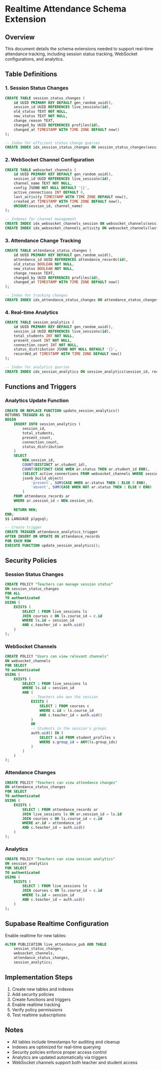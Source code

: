 # Realtime Attendance Schema Extension

## Overview
This document details the schema extensions needed to support real-time attendance tracking, including session status tracking, WebSocket configurations, and analytics.

## Table Definitions

### 1. Session Status Changes
```sql
CREATE TABLE session_status_changes (
    id UUID PRIMARY KEY DEFAULT gen_random_uuid(),
    session_id UUID REFERENCES live_sessions(id),
    old_status TEXT NOT NULL,
    new_status TEXT NOT NULL,
    change_reason TEXT,
    changed_by UUID REFERENCES profiles(id),
    changed_at TIMESTAMP WITH TIME ZONE DEFAULT now()
);

-- Index for efficient status change queries
CREATE INDEX idx_session_status_changes ON session_status_changes(session_id, changed_at);
```

### 2. WebSocket Channel Configuration
```sql
CREATE TABLE websocket_channels (
    id UUID PRIMARY KEY DEFAULT gen_random_uuid(),
    session_id UUID REFERENCES live_sessions(id),
    channel_name TEXT NOT NULL,
    config JSONB NOT NULL DEFAULT '{}',
    active_connections INT DEFAULT 0,
    last_activity TIMESTAMP WITH TIME ZONE DEFAULT now(),
    created_at TIMESTAMP WITH TIME ZONE DEFAULT now(),
    UNIQUE(session_id, channel_name)
);

-- Indexes for channel management
CREATE INDEX idx_websocket_channels_session ON websocket_channels(session_id);
CREATE INDEX idx_websocket_channels_activity ON websocket_channels(last_activity);
```

### 3. Attendance Change Tracking
```sql
CREATE TABLE attendance_status_changes (
    id UUID PRIMARY KEY DEFAULT gen_random_uuid(),
    attendance_id UUID REFERENCES attendance_records(id),
    old_status BOOLEAN NOT NULL,
    new_status BOOLEAN NOT NULL,
    change_reason TEXT,
    changed_by UUID REFERENCES profiles(id),
    changed_at TIMESTAMP WITH TIME ZONE DEFAULT now()
);

-- Index for tracking changes
CREATE INDEX idx_attendance_status_changes ON attendance_status_changes(attendance_id, changed_at);
```

### 4. Real-time Analytics
```sql
CREATE TABLE session_analytics (
    id UUID PRIMARY KEY DEFAULT gen_random_uuid(),
    session_id UUID REFERENCES live_sessions(id),
    total_students INT NOT NULL,
    present_count INT NOT NULL,
    connection_count INT NOT NULL,
    status_distribution JSONB NOT NULL DEFAULT '{}',
    recorded_at TIMESTAMP WITH TIME ZONE DEFAULT now()
);

-- Index for analytics queries
CREATE INDEX idx_session_analytics ON session_analytics(session_id, recorded_at);
```

## Functions and Triggers

### Analytics Update Function
```sql
CREATE OR REPLACE FUNCTION update_session_analytics()
RETURNS TRIGGER AS $$
BEGIN
    INSERT INTO session_analytics (
        session_id,
        total_students,
        present_count,
        connection_count,
        status_distribution
    )
    SELECT
        NEW.session_id,
        COUNT(DISTINCT ar.student_id),
        COUNT(DISTINCT CASE WHEN ar.status THEN ar.student_id END),
        (SELECT active_connections FROM websocket_channels WHERE session_id = NEW.session_id),
        jsonb_build_object(
            'present', SUM(CASE WHEN ar.status THEN 1 ELSE 0 END),
            'absent', SUM(CASE WHEN NOT ar.status THEN 1 ELSE 0 END)
        )
    FROM attendance_records ar
    WHERE ar.session_id = NEW.session_id;
    
    RETURN NEW;
END;
$$ LANGUAGE plpgsql;

-- Create trigger
CREATE TRIGGER attendance_analytics_trigger
AFTER INSERT OR UPDATE ON attendance_records
FOR EACH ROW
EXECUTE FUNCTION update_session_analytics();
```

## Security Policies

### Session Status Changes
```sql
CREATE POLICY "Teachers can manage session status"
ON session_status_changes
FOR ALL
TO authenticated
USING (
    EXISTS (
        SELECT 1 FROM live_sessions ls
        JOIN courses c ON ls.course_id = c.id
        WHERE ls.id = session_id
        AND c.teacher_id = auth.uid()
    )
);
```

### WebSocket Channels
```sql
CREATE POLICY "Users can view relevant channels"
ON websocket_channels
FOR SELECT
TO authenticated
USING (
    EXISTS (
        SELECT 1 FROM live_sessions ls
        WHERE ls.id = session_id
        AND (
            -- Teachers who own the session
            EXISTS (
                SELECT 1 FROM courses c
                WHERE c.id = ls.course_id
                AND c.teacher_id = auth.uid()
            )
            OR
            -- Students in the session's groups
            auth.uid() IN (
                SELECT s.id FROM student_profiles s
                WHERE s.group_id = ANY(ls.group_ids)
            )
        )
    )
);
```

### Attendance Changes
```sql
CREATE POLICY "Teachers can view attendance changes"
ON attendance_status_changes
FOR SELECT
TO authenticated
USING (
    EXISTS (
        SELECT 1 FROM attendance_records ar
        JOIN live_sessions ls ON ar.session_id = ls.id
        JOIN courses c ON ls.course_id = c.id
        WHERE ar.id = attendance_id
        AND c.teacher_id = auth.uid()
    )
);
```

### Analytics
```sql
CREATE POLICY "Teachers can view session analytics"
ON session_analytics
FOR SELECT
TO authenticated
USING (
    EXISTS (
        SELECT 1 FROM live_sessions ls
        JOIN courses c ON ls.course_id = c.id
        WHERE ls.id = session_id
        AND c.teacher_id = auth.uid()
    )
);
```

## Supabase Realtime Configuration

Enable realtime for new tables:
```sql
ALTER PUBLICATION live_attendance_pub ADD TABLE 
    session_status_changes,
    websocket_channels,
    attendance_status_changes,
    session_analytics;
```

## Implementation Steps

1. Create new tables and indexes
2. Add security policies
3. Create functions and triggers
4. Enable realtime tracking
5. Verify policy permissions
6. Test realtime subscriptions

## Notes

- All tables include timestamps for auditing and cleanup
- Indexes are optimized for real-time querying
- Security policies enforce proper access control
- Analytics are updated automatically via triggers
- WebSocket channels support both teacher and student access